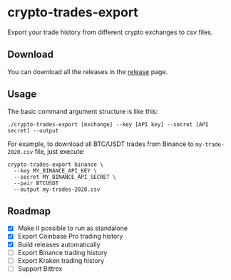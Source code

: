 # crypto-trades-export
Export your trade history from different crypto exchanges to csv files.

## Download
You can download all the releases in the [release](https://github.com/zheli/crypto-trades-export/releases) page.

## Usage
The basic command argument structure is like this:
```
./crypto-trades-export [exchange] --key [API key] --secret [API secret] --output
```

For example, to download all BTC/USDT trades from Binance to `my-trade-2020.csv` file, just execute:
```
crypto-trades-export binance \
  --key MY_BINANCE_API_KEY \
  --secret MY_BINANCE_API_SECRET \
  --pair BTCUSDT
  --output my-trades-2020.csv
```

## Roadmap
- [x] Make it possible to run as standalone
- [x] Export Coinbase Pro trading history
- [x] Build releases automatically
- [ ] Export Binance trading history
- [ ] Export Kraken trading history
- [ ] Support Bittrex
